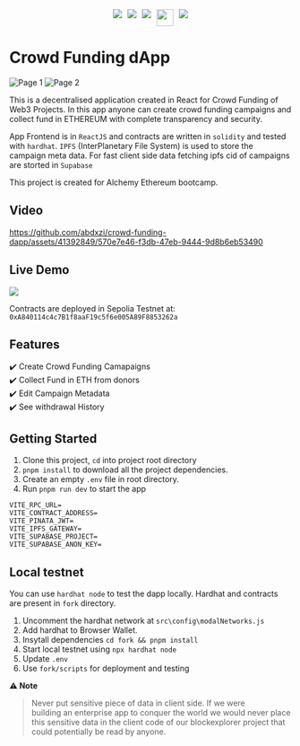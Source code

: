 <div style="display:flex; justify-content:center; gap: 10px">
<img src="https://img.shields.io/badge/react%20-%2320232a.svg?&style=for-the-badge&logo=react&logoColor=%2361DAFB"/>
<img src="https://img.shields.io/badge/Supabase-3ECF8E?style=for-the-badge&logo=supabase&logoColor=white" />
<img src="https://img.shields.io/badge/Ethereum-3C3C3D?style=for-the-badge&logo=Ethereum&logoColor=white" />
<img src="https://files.readme.io/51627ed-image.png" height="30px" />
<img src="https://a11ybadges.com/badge?logo=ipfs" />
</div>

# Crowd Funding dApp

![Page 1](https://github.com/user-attachments/assets/71f6809d-fb00-4345-82d5-b5b2e85e0a90)
![Page 2](https://github.com/user-attachments/assets/eee0c18d-8dce-47c9-9124-9f5f51f6a065)


This is a decentralised application created in React for Crowd Funding of Web3 Projects. In this app anyone can create crowd funding campaigns and collect fund in ETHEREUM with complete transparency and security.

App Frontend is in `ReactJS` and contracts are written in `solidity` and tested with `hardhat`. `IPFS` (InterPlanetary File System) is used to store the campaign meta data. For fast client side data fetching ipfs cid of campaigns are storted in `Supabase`

This project is created for Alchemy Ethereum bootcamp.


## Video
https://github.com/abdxzi/crowd-funding-dapp/assets/41392849/570e7e46-f3db-47eb-9444-9d8b6eb53490



## Live Demo
<a href="https://crowd-funding-dapp-eta.vercel.app/" target="_blank"><img src="https://img.shields.io/badge/Vercel-000000?style=for-the-badge&logo=vercel&logoColor=white" /></a>

Contracts are deployed in Sepolia Testnet at: `0xA840114c4c7B1f8aaF19c5f6e005A89F8853262a`

## Features

✔️ Create Crowd Funding Camapaigns <br>
✔️ Collect Fund in ETH from donors <br>
✔️  Edit Campaign Metadata <br>
✔️  See withdrawal History <br>

## Getting Started

1. Clone this project, `cd` into project root directory
2. `pnpm install` to download all the project dependencies.
3. Create an empty `.env` file in root directory.
4. Run `pnpm run dev` to start the app

```
VITE_RPC_URL=
VITE_CONTRACT_ADDRESS=
VITE_PINATA_JWT=
VITE_IPFS_GATEWAY=
VITE_SUPABASE_PROJECT=
VITE_SUPABASE_ANON_KEY=
```

## Local testnet
You can use `hardhat node` to test the dapp locally. Hardhat and contracts are present in `fork` directory.

1. Uncomment the hardhat network at `src\config\modalNetworks.js`
2. Add hardhat to Browser Wallet.
3. Insytall dependencies `cd fork && pnpm install`
4. Start local testnet using `npx hardhat node`
5. Update `.env`
6. Use `fork/scripts` for deployment and testing

**⚠️ Note**

> Never put sensitive piece of data in client side. If we were\
> building an enterprise app to conquer the world we would never place\
> this sensitive data in the client code of our blockexplorer project that\
> could potentially be read by anyone.
